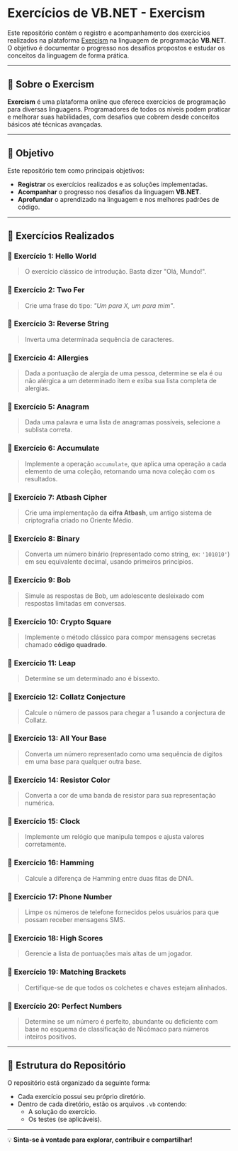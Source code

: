 # Exercícios de VB.NET - Exercism

Este repositório contém o registro e acompanhamento dos exercícios realizados na plataforma [Exercism](https://exercism.org/) na linguagem de programação **VB.NET**. O objetivo é documentar o progresso nos desafios propostos e estudar os conceitos da linguagem de forma prática.

---

## 📖 Sobre o Exercism
**Exercism** é uma plataforma online que oferece exercícios de programação para diversas linguagens. Programadores de todos os níveis podem praticar e melhorar suas habilidades, com desafios que cobrem desde conceitos básicos até técnicas avançadas.

---

## 🎯 Objetivo

Este repositório tem como principais objetivos:
- **Registrar** os exercícios realizados e as soluções implementadas.
- **Acompanhar** o progresso nos desafios da linguagem **VB.NET**.
- **Aprofundar** o aprendizado na linguagem e nos melhores padrões de código.

---

## 📂 Exercícios Realizados

### 🔹 **Exercício 1: Hello World**
> O exercício clássico de introdução. Basta dizer "Olá, Mundo!".

### 🔹 **Exercício 2: Two Fer**
> Crie uma frase do tipo: *"Um para X, um para mim"*.

### 🔹 **Exercício 3: Reverse String**
> Inverta uma determinada sequência de caracteres.

### 🔹 **Exercício 4: Allergies**
> Dada a pontuação de alergia de uma pessoa, determine se ela é ou não alérgica a um determinado item e exiba sua lista completa de alergias.

### 🔹 **Exercício 5: Anagram**
> Dada uma palavra e uma lista de anagramas possíveis, selecione a sublista correta.

### 🔹 **Exercício 6: Accumulate**
> Implemente a operação `accumulate`, que aplica uma operação a cada elemento de uma coleção, retornando uma nova coleção com os resultados.

### 🔹 **Exercício 7: Atbash Cipher**
> Crie uma implementação da **cifra Atbash**, um antigo sistema de criptografia criado no Oriente Médio.

### 🔹 **Exercício 8: Binary**
> Converta um número binário (representado como string, ex: `'101010'`) em seu equivalente decimal, usando primeiros princípios.

### 🔹 **Exercício 9: Bob**
> Simule as respostas de Bob, um adolescente desleixado com respostas limitadas em conversas.

### 🔹 **Exercício 10: Crypto Square**
> Implemente o método clássico para compor mensagens secretas chamado **código quadrado**.

### 🔹 **Exercício 11: Leap**
> Determine se um determinado ano é bissexto.

### 🔹 **Exercício 12: Collatz Conjecture**
> Calcule o número de passos para chegar a 1 usando a conjectura de Collatz.

### 🔹 **Exercício 13: All Your Base**
> Converta um número representado como uma sequência de dígitos em uma base para qualquer outra base.

### 🔹 **Exercício 14: Resistor Color**
> Converta a cor de uma banda de resistor para sua representação numérica.

### 🔹 **Exercício 15: Clock**
> Implemente um relógio que manipula tempos e ajusta valores corretamente.

### 🔹 **Exercício 16: Hamming**
> Calcule a diferença de Hamming entre duas fitas de DNA.

### 🔹 **Exercício 17: Phone Number**
> Limpe os números de telefone fornecidos pelos usuários para que possam receber mensagens SMS.

### 🔹 **Exercício 18: High Scores**
> Gerencie a lista de pontuações mais altas de um jogador.

### 🔹 **Exercício 19: Matching Brackets**
> Certifique-se de que todos os colchetes e chaves estejam alinhados.

### 🔹 **Exercício 20: Perfect Numbers**
> Determine se um número é perfeito, abundante ou deficiente com base no esquema de classificação de Nicômaco para números inteiros positivos.

---

## 📁 Estrutura do Repositório

O repositório está organizado da seguinte forma:
- Cada exercício possui seu próprio diretório.
- Dentro de cada diretório, estão os arquivos `.vb` contendo:
  - A solução do exercício.
  - Os testes (se aplicáveis).

---


💡 **Sinta-se à vontade para explorar, contribuir e compartilhar!**